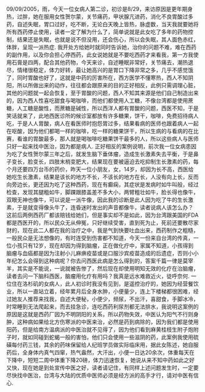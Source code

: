 09/09/2005，雨，今天一位女病人第二诊，初诊是8/29，来访原因是更年期身热，过胖，她在服用女性贺尔蒙，关节痛药，甲状腺亢进药，消化不良胃酸过多药，自述失眠，胃口过好，吃不断，无论白天晚上皆热，脉虚数，当天我就要她将所有西药停止使用，读者一定了解为什么了，简单说就是此女吃了多年的药物控制，结果还是失眠，也就是说不但没用，还会伤心，所以会失眠，其人面色赤红，体胖，呈现一派热症.
我开处方给她时就同时告诉她，治你的问题不难，难在西药的副作用，以及你会担心停西药，此女说她就是不要吃西药才来看我，第一方我使用石膏是四两，配合其他药物，今天来诊，自述睡眠非常好，关节痛去，潮热退尽，情绪很稳定，体力好转，最让她高兴的是胃口下降非常之多，几乎不感觉饿了，同时胃酸也好了，这就是中药的厉害所在，西方医学不懂寒热，西人不知阴阳，所以所做出来的动作，往往都会跟原来的目的正好相反，此例只需调理心脏，其他的问题就一起会恢复，至于胃酸的问题，西人不知其来源是他们自己制造出来的，因为西人性喜吃甜食与喝咖啡，而他们都使用人工糖，不像台湾都是使用蔗糖，人工糖是酸性，而蔗糖是碱性，所以西洋人都有胃酸的问题，西医不知，于是笑话就来了，此地西医诊所的候诊室都放有许多糖果，饼干，咖啡，免费招待病人吃，于是人人胃酸，病人在看医师时抱怨胃过多，结果看病的医师也跟着病人一起在呕酸，因为他们都喝一样的咖啡，吃一样的糖果饼干，所以生病的与看病的在比赛，看谁的胃酸最多，那人就是喝咖啡吃糖果饼干最多的人，所以这些病人与医师只好一起来找中医治，因为都是病人.
正好相反的案例说明，前次我一位女病患因为吃了女性贺尔蒙三年之后，就发生脑下垂体瘤，造成生长激素失去平衡，于是鼻子变长，脸变长，四肢末梢变肥大，结果现在要被逼迫去吃抑制生长激素的药，每个月还要四万台币的药价，昨天一位小朋友，女，14岁，却因为长不高，西医给她吃生长激素，结果是该长的地方不长，不该长的地方在长，人没有向上长，反而向旁边长，更还因为吃了这种西药，现在有癫痫，其症状是发病时如牛叫般，经过检查，发现其腿粗如牛，脚踝跟膝盖差不多大小，两臂粗壮如牛，脸长得也像牛，双眼无神也像牛，可以说是一派牛像，因此我的诊断是此人因为吃了牛的生长激素，于是就变得像头牛了，连昏迷时发出的声音都像牛，读者说病人该怎么办？
这前后两例西药厂都该赔钱给她们，但是事实却不是如此，因为台湾跟美国的FDA都是西医开的，所以民众无从伸冤，只好继续受害，直到死为止，死前还要散尽家财的，现在此二人都在我的治疗之中，我是气到快要吐血出来，西药制作之粗糙，一般民众是无法想像的，有时连受到伤害都不知道，今天一份来自台湾的传真，一位小孩只有12岁，现在却因为得到脑瘤，正在做化疗中，家属不知道，小孩得到脑瘤与血癌都是因为注射小儿麻痹疫苗或是口服沙宾疫苗造成的后遗症，否则小小年纪怎么会得到这种病呢？你去问西医此病是怎么得到的，答案千篇一律是莫宰羊，其实是不能说，一说就被告惨了，然后现在却使用明知无效的化疗在治脑瘤，读者去问一下脑科西医，脑瘤用化疗有用吗？我真是远水难救近火，徒呼奈何.
一位住在洛杉矶的女病人，此人初诊时我没有见到，是遥控治疗的，她因为经营餐饮业，所以一直站立着，经年累月后全身水肿，小便量少，连上下楼梯都很困难，经过她友人推荐来找我，自述大便秘，小便少，频尿，不出汗，喜甜食，手脚冰冷，时常睡到无法爬起来，而去挂急诊，连吃西药利尿剂都无法排水，我说明这案例的原因是这就是西药厂因为不明阴阳的关系，所以药物失效，中医认为阳气不行则身肿，这种病如果给北方伤寒派的中医来治，必然是药到病除的，因为我们都是使用阳药，但是给南方温病派的中医治就不见得了，因为他们看到麻黄桂枝生附子炮附子时，就如同碰到蛇蝎一般的害怕，他们只会使用一些滋阴的药，此案例我使用硫磺每付药三钱，其余的药味保留给人纪班学员做实际临床用，据此女陈述，她自服药后，全身体内真气四窜，热气盎然，大汗出，小便一日达20余次，体重每天在下降中，短短二周中体重下降20磅，体力迅速恢复，她说从来不知中药如此之好又快，现在她是到处宣传中医之好，读者请记住，有同样上述问题发生时，一定要尽快找中医治，台湾与大陆的优质中医师必须是经方派的高手才行，请对中医有信心.